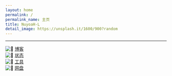 ```yaml
---
layout: home
permalink: /
permalink_name: 主页
title: NuyoaH-L
detail_image: https://unsplash.it/1600/900?random
---
```

<div id="hitokoto"><script>hitokoto()</script></div>
<hr>
<div class="link-chip">
 <img alt="🌚" src="http://8r5.cn/n66zC" class="link-chip-icon">
 <a title="🌚" target="_blank" class="link-chip-title" href="https://blog.nuyoah-l.ml/">博客</a>
</div>
<div class="link-chip">
 <img alt="🌚" src="https://q1.qlogo.cn/g?b=qq&nk=2747518754&s=640" class="link-chip-icon">
 <a title="🌚" target="_blank" class="link-chip-title" href="https://status.nuyoah-l.ga/">状态</a>
</div>
<div class="link-chip">
 <img alt="🌚" src="https://q1.qlogo.cn/g?b=qq&nk=352253019&s=640" class="link-chip-icon">
 <a title="🌚" target="_blank" class="link-chip-title" href="https://tools.nuyoah-l.ga/">工具</a>
</div>
<!--
<div class="link-chip">
 <img alt="🌚" src="https://search.nuyoah-l.ga/favicon.ico" class="link-chip-icon">
 <a title="🌚" target="_blank" class="link-chip-title" href="https://search.nuyoah-l.ga/">搜索</a>
</div>
<div class="link-chip">
<img alt="🌚" src="https://dev.nuyoah-l.ml/gitbook/images/favicon.ico" class="link-chip-icon">
 <a title="🌚" target="_blank" class="link-chip-title" href="https://dev.nuyoah-l.ml/">手册</a>
</div>
-->
<div class="link-chip">
<img alt="🌚" src="https://q1.qlogo.cn/g?b=qq&nk=1637524813&s=640" class="link-chip-icon">
 <a title="🌚" target="_blank" class="link-chip-title" href="https://pan.nuyoah-l.ga/">网盘</a>
</div>
